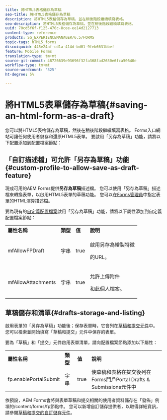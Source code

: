 ```yaml
---
title: 將HTML5表格儲存為草稿
seo-title: 將HTML5表格儲存為草稿
description: 將HTML5表格儲存為草稿，並在稍後階段繼續填寫表格。
seo-description: 將HTML5表格儲存為草稿，並在稍後階段繼續填寫表格。
uuid: 70cd5f6f-f125-470c-8cee-ee14d2127713
content-type: reference
products: SG_EXPERIENCEMANAGER/6.5/FORMS
topic-tags: hTML5_forms
discoiquuid: 445e24af-cd1a-414d-bd01-9feb6631bbef
feature: Mobile Forms
translation-type: tm+mt
source-git-commit: 48726639e93696f32fa368fad2630e6fca50640e
workflow-type: tm+mt
source-wordcount: '325'
ht-degree: 5%

---
```



# 將HTML5表單儲存為草稿{#saving-an-html-form-as-a-draft}

您可以將HTML5表格儲存為草稿，然後在稍後階段繼續填寫表格。 Forms入口網站可讓任何使用者儲存和還原HTML5表單。 要啟用「另存為草稿」功能，請將以下配置添加到配置檔案節點：

## 「自訂描述檔」可允許「另存為草稿」功能{#custom-profile-to-allow-save-as-draft-feature}

現成可用的AEM Forms提供&#x200B;**另存為草稿**&#x200B;描述檔。 您可以使用「另存為草稿」描述檔來轉換表單，以啟用HTML5表單的草稿功能。 您可以在[Forms管理員](/help/forms/using/introduction-managing-forms.md)中指定表單的HTML演算描述檔。

要為現有的[自定義配置檔案](/help/forms/using/custom-profile.md)啟用「另存為草稿」功能，請將以下屬性添加到自定義配置檔案節點：

<table>
 <tbody>
  <tr>
   <td><strong>屬性名稱</strong></td>
   <td><strong>類型</strong></td>
   <td><strong>值</strong></td>
   <td><strong>說明</strong></td>
  </tr>
  <tr>
   <td>mfAllowFPDraft</td>
   <td>字串</td>
   <td>true</td>
   <td><p>啟用另存為繪製特徵</p> <p>的URL。</p> </td>
  </tr>
  <tr>
   <td>mfAllowAttachments</td>
   <td>字串</td>
   <td>true</td>
   <td><p>允許上傳附件</p> <p>和此個人檔案。</p> </td>
  </tr>
 </tbody>
</table>

## 草稿儲存和清單{#drafts-storage-and-listing}

啟用表單的「另存為草稿」功能後；保存表單時，它會列在[草稿和提交元件](/help/forms/using/draft-submission-component.md)中。 您可以檢索並開始填寫「草稿和提交」元件中保存的表單。

要為「草稿」和「提交」元件啟用表單清單，請向配置檔案節點添加以下屬性：

<table>
 <tbody>
  <tr>
   <td><strong>屬性名稱</strong></td>
   <td><strong>類型</strong></td>
   <td><strong>值</strong></td>
   <td><strong>說明</strong></td>
  </tr>
  <tr>
   <td>fp.enablePortalSubmit</td>
   <td>字串</td>
   <td>true</td>
   <td>使草稿和表格在提交後列在<br />Forms門戶Portal Drafts &amp; Submissions元件中</td>
  </tr>
 </tbody>
</table>

依預設，AEM Forms會將與表單草稿和提交相關的使用者資料儲存在「發佈」例項的/content/forms/fp節點中。 您可以新增自訂儲存提供者，以取得詳細資訊，請參閱[草稿和提交的自訂儲存元件](/help/forms/using/adding-custom-storage-provider-forms.md)。
